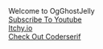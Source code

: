 <html>
<body>
<script>console.log('shart')</script
<h1> Welcome to OgGhostJelly </h1>
<br> <a href="https://www.youtube.com/channel/UCD1IYOrmoXBFBArQ4lSxUYQ">Subscribe To Youtube</a>
<br> <a href="https://ogghostjelly.itch.io/">Itchy.io</a>
<br> <a href="https://github.com/coderserif">Check Out Coderserif</a>
</body>
</html>

